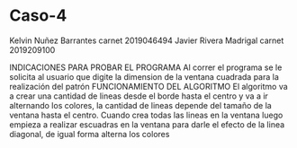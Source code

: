 # Caso-4
Kelvin Nuñez Barrantes
carnet 2019046494
Javier Rivera Madrigal
carnet 2019209100

INDICACIONES PARA PROBAR EL PROGRAMA
Al correr el programa se le solicita al usuario que digite la dimension de la ventana cuadrada para la realización del patrón
FUNCIONAMIENTO DEL ALGORITMO
El algoritmo va a crear una cantidad de lineas desde el borde hasta el centro y va a ir alternando los colores, la cantidad de lineas depende del tamaño de la ventana hasta el centro. Cuando crea todas las lineas en la ventana luego empieza a realizar escuadras en la ventana para darle el efecto de la linea diagonal, de igual forma alterna los colores 